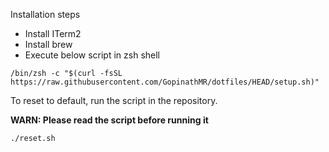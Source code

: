 Installation steps

* Install ITerm2
* Install brew
* Execute below script in zsh shell

```
/bin/zsh -c "$(curl -fsSL https://raw.githubusercontent.com/GopinathMR/dotfiles/HEAD/setup.sh)"

```

To reset to default, run the script in the repository.

**WARN: Please read the script before running it**

```
./reset.sh
```
